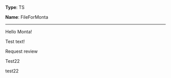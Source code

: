 **Type**: TS

**Name**: FileForMonta

---

Hello Monta!

Test text!

Request review

Test22

test22



